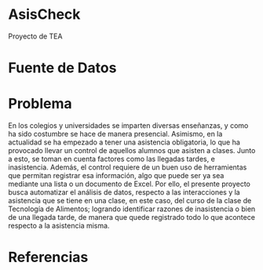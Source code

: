 # AsisCheck
Proyecto de TEA

# Fuente de Datos

# Problema
En los colegios y universidades se imparten diversas enseñanzas, y como ha sido costumbre se hace de manera presencial. Asimismo, en la actualidad se ha empezado a tener una asistencia obligatoria, lo que ha provocado llevar un control de aquellos alumnos que asisten a clases. Junto a esto, se toman en cuenta factores como las llegadas tardes, e inasistencia. Además, el control requiere de un buen uso de herramientas que permitan registrar esa información, algo que puede ser ya sea mediante una lista o un documento de Excel. Por ello, el presente proyecto busca automatizar el análisis de datos, respecto a las interacciones y la asistencia que se tiene en una clase, en este caso, del curso de la clase de Tecnología de Alimentos; logrando identificar razones de inasistencia o bien de una llegada tarde, de manera que quede registrado todo lo que acontece respecto a la asistencia misma.



# Referencias 

